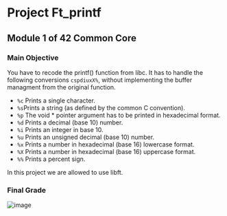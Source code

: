 # Project Ft_printf

## Module 1 of 42 Common Core

### Main Objective

You have to recode the printf() function from libc. It has to handle the following conversions `cspdiuxX%`,
without implementing the buffer managment from the original function.

- `%c` Prints a single character.
- `%s`Prints a string (as defined by the common C convention).
- `%p` The void * pointer argument has to be printed in hexadecimal format.
- `%d` Prints a decimal (base 10) number.
- `%i` Prints an integer in base 10.
- `%u` Prints an unsigned decimal (base 10) number.
- `%x` Prints a number in hexadecimal (base 16) lowercase format.
- `%X` Prints a number in hexadecimal (base 16) uppercase format.
- `%%` Prints a percent sign.

In this project we are allowed to use libft.

### Final Grade

![image](https://github.com/user-attachments/assets/e37d5548-1bb2-4a2d-af7e-a1e5e53730a6)
